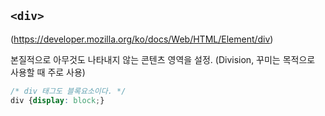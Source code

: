 ## ```<div>```

(https://developer.mozilla.org/ko/docs/Web/HTML/Element/div)

본질적으로 아무것도 나타내지 않는 콘텐츠 영역을 설정.
(Division, 꾸미는 목적으로 사용할 때 주로 사용)


```css
/* div 태그도 블록요소이다. */
div {display: block;}
```